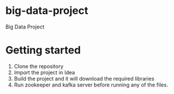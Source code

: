 # big-data-project
Big Data Project

# Getting started
  1. Clone the repository
  2. Import the project in Idea
  3. Build the project and it will download the required libraries
  4. Run zookeeper and kafka server before running any of the files.
